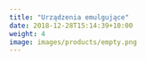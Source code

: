 ```yaml
---
title: "Urządzenia emulgujące"
date: 2018-12-28T15:14:39+10:00
weight: 4
image: images/products/empty.png
---
```


